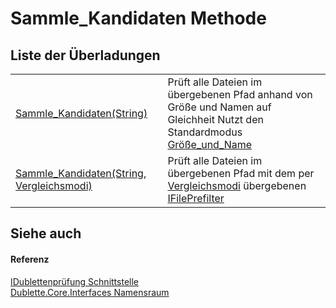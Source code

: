 # Sammle_Kandidaten Methode


## Liste der Überladungen
<table>
<tr>
<td><a href="M_Dublette_Core_Interfaces_IDublettenprüfung_Sammle_Kandidaten.md">Sammle_Kandidaten(String)</a></td>
<td>Prüft alle Dateien im übergebenen Pfad anhand von Größe und Namen auf Gleichheit Nutzt den Standardmodus <a href="T_Dublette_Core_Enums_Vergleichsmodi.md">Größe_und_Name</a></td></tr>
<tr>
<td><a href="M_Dublette_Core_Interfaces_IDublettenprüfung_Sammle_Kandidaten_1.md">Sammle_Kandidaten(String, Vergleichsmodi)</a></td>
<td>Prüft alle Dateien im übergebenen Pfad mit dem per <a href="T_Dublette_Core_Enums_Vergleichsmodi.md">Vergleichsmodi</a> übergebenen <a href="T_Dublette_Core_Interfaces_IFilePrefilter.md">IFilePrefilter</a></td></tr>
</table>

## Siehe auch


#### Referenz
<a href="T_Dublette_Core_Interfaces_IDublettenprüfung.md">IDublettenprüfung Schnittstelle</a>  
<a href="N_Dublette_Core_Interfaces.md">Dublette.Core.Interfaces Namensraum</a>  
